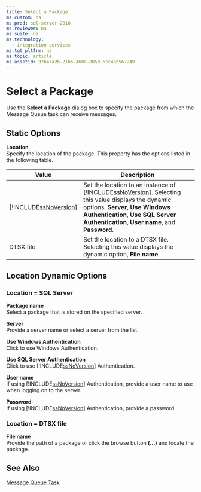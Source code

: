 ```yaml
---
title: Select a Package
ms.custom: na
ms.prod: sql-server-2016
ms.reviewer: na
ms.suite: na
ms.technology: 
  - integration-services
ms.tgt_pltfrm: na
ms.topic: article
ms.assetid: 92b47a2b-21b5-460a-885d-6cc4bb567249
---
```

# Select a Package
  Use the **Select a Package** dialog box to specify the package from which the Message Queue task can receive messages.  
  
## Static Options  
 **Location**  
 Specify the location of the package. This property has the options listed in the following table.  
  
|Value|Description|  
|-----------|-----------------|  
|[!INCLUDE[ssNoVersion](../../Token\Other/ssNoVersion_md.md)]|Set the location to an instance of [!INCLUDE[ssNoVersion](../../Token\Other/ssNoVersion_md.md)]. Selecting this value displays the dynamic options, **Server**, **Use Windows Authentication**, **Use SQL Server Authentication**, **User name**, and **Password**.|  
|DTSX file|Set the location to a DTSX file. Selecting this value displays the dynamic option, **File name**.|  
  
## Location Dynamic Options  
  
### Location = SQL Server  
 **Package name**  
 Select a package that is stored on the specified server.  
  
 **Server**  
 Provide a server name or select a server from the list.  
  
 **Use Windows Authentication**  
 Click to use Windows Authentication.  
  
 **Use SQL Server Authentication**  
 Click to use [!INCLUDE[ssNoVersion](../../Token\Other/ssNoVersion_md.md)] Authentication.  
  
 **User name**  
 If using [!INCLUDE[ssNoVersion](../../Token\Other/ssNoVersion_md.md)] Authentication, provide a user name to use when logging on to the server.  
  
 **Password**  
 If using [!INCLUDE[ssNoVersion](../../Token\Other/ssNoVersion_md.md)] Authentication, provide a password.  
  
### Location = DTSX file  
 **File name**  
 Provide the path of a package or click the browse button **(…)** and locate the package.  
  
## See Also  
 [Message Queue Task](../../Topics\TopicNameNotContainA/Message-Queue-Task.md)  
  
  